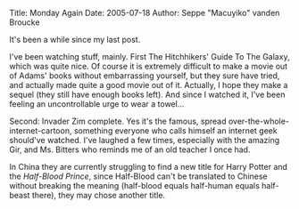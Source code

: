 Title: Monday Again
Date: 2005-07-18
Author: Seppe "Macuyiko" vanden Broucke

It's been a while since my last post.  
I've been watching stuff, mainly. First The Hitchhikers' Guide To The Galaxy, which was quite nice. Of course it is extremely difficult to make a movie out of Adams' books without embarrassing yourself, but they sure have tried, and actually made quite a good movie out of it. Actually, I hope they make a sequel (they still have enough books left). And since I watched it, I've been feeling an uncontrollable urge to wear a towel...  
Second: Invader Zim complete. Yes it's the famous, spread over-the-whole-internet-cartoon, something everyone who calls himself an internet geek should've watched. I've laughed a few times, especially with the amazing Gir, and Ms. Bitters who reminds me of an old teacher I once had.  
In China they are currently struggling to find a new title for Hаrrу Роttеr аnd thе _Hаlf-Вlооd Рrincе_, since Half-Blood can't be translated to Chinese without breaking the meaning (half-blood equals half-human equals half-beast there), they may chose another title.  